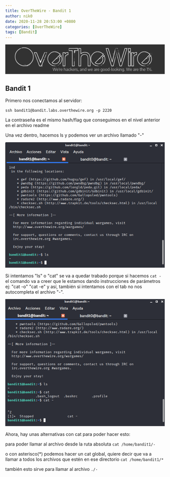 ```yaml
---
title: OverTheWire - Bandit 1
author: nik0
date: 2020-11-28 20:53:00 +0800
categories: [OverTheWire]
tags: [Bandit]
---
```


![OTW](/assets/img/sample/OTW.png)

## Bandit 1

Primero nos conectamos al servidor:

```terminal
ssh bandit1@bandit.labs.overthewire.org -p 2220
```

La contraseña es el mismo hash/flag que conseguimos en el nivel anterior en el archivo readme

Una vez dentro, hacemos ls y podemos ver un archivo llamado "-"


![OTW1](/assets/img/sample/OTW1.png)

Si intentamos "ls" o "cat" se va a quedar trabado porque si hacemos ```cat -``` el comando va a creer que le estamos dando instrucciones de parámetros ej: "cat -o" "cat -e" y así, también si intentamos con el tab no nos autocompleta el archivo "-".

![OTW1B](/assets/img/sample/OTW1B.png)


Ahora, hay unas alternativas con cat para poder hacer esto:

para poder llamar al archivo desde la ruta absoluta ```cat /home/bandit1/-```

o con asterisco(*) podemos hacer un cat global, quiere decir que va a llamar a todos los archivos que estén en ese directorio ```cat /home/bandit1/*```

también esto sirve para llamar al archivo ```./-```
